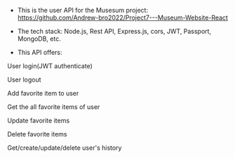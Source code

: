 - This is the user API for the Musesum project: https://github.com/Andrew-bro2022/Project7---Museum-Website-React

- The tech stack: Node.js, Rest API, Express.js, cors, JWT, Passport, MongoDB, etc.

- This API offers:

User login(JWT authenticate)

User logout

Add favorite item to user

Get the all favorite items of user

Update favorite items

Delete favorite items

Get/create/update/delete user's history

